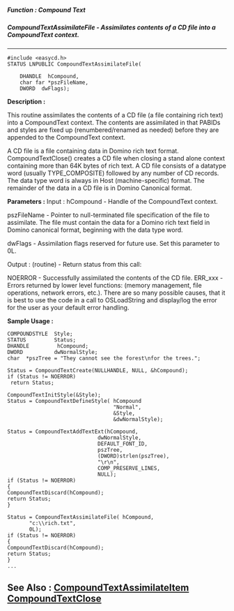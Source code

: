 ##### Function : Compound Text
##### CompoundTextAssimilateFile - Assimilates contents of a CD file into a CompoundText context.
---
```
#include <easycd.h>
STATUS LNPUBLIC CompoundTextAssimilateFile(

	DHANDLE  hCompound,
	char far *pszFileName,
	DWORD  dwFlags);
```
**Description :**

This routine assimilates the contents of a CD file (a file containing rich 
text) into a CompoundText context.  The contents are assimilated in that PABIDs 
and styles are fixed up (renumbered/renamed as needed) before they are appended 
to the CompoundText context.

A CD file is a file containing data in Domino rich text format. 
CompoundTextClose() creates a CD file when closing a stand alone context 
containing more than 64K bytes of rich text.  A CD file consists of a datatype 
word (usually TYPE_COMPOSITE) followed by any number of CD records. The data 
type word is always in Host (machine-specific) format.  The remainder of the 
data in a CD file is in Domino Canonical format.

**Parameters :**
Input :
hCompound  -  Handle of the CompoundText context.

pszFileName  -  Pointer to null-terminated file specification of the file to assimilate. The file must contain the data for a Domino rich text field in Domino canonical format, beginning with the data type word.

dwFlags  -  Assimilation flags reserved for future use.  Set this parameter to 0L.

Output :
(routine)  -  Return status from this call: 

NOERROR - Successfully assimilated the contents of the CD file.
ERR_xxx - Errors returned by lower level functions: (memory management, file operations, network errors, etc.).  There are so many possible causes, that it is best to use the code in a call to OSLoadString and display/log the error for the user as your default error handling.



**Sample Usage :**
```
COMPOUNDSTYLE  Style;
STATUS         Status;
DHANDLE         hCompound;
DWORD          dwNormalStyle;
char  *pszTree = "They cannot see the forest\nfor the trees.";

Status = CompoundTextCreate(NULLHANDLE, NULL, &hCompound);
if (Status != NOERROR)
 return Status;

CompoundTextInitStyle(&Style);
Status = CompoundTextDefineStyle( hCompound
                                  "Normal",
                                  &Style,
                                  &dwNormalStyle);
                                   
Status = CompoundTextAddTextExt(hCompound,
                             dwNormalStyle,
                             DEFAULT_FONT_ID,
                             pszTree,
                             (DWORD)strlen(pszTree),
                             "\r\n",
                             COMP_PRESERVE_LINES,
                             NULL);
if (Status != NOERROR)
{
CompoundTextDiscard(hCompound);
return Status;
}

Status = CompoundTextAssimilateFile( hCompound,
       "c:\\rich.txt",
       0L);
if (Status != NOERROR)
{
CompoundTextDiscard(hCompound);
return Status;
}
...
```
**See Also :**
[CompoundTextAssimilateItem](/reference/Func/CompoundTextAssimilateItem)
[CompoundTextClose](/reference/Func/CompoundTextClose)
---
